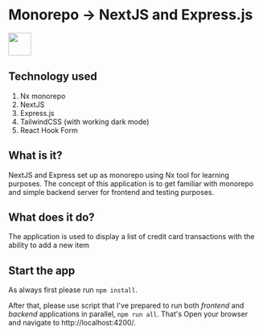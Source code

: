# Monorepo -> NextJS and Express.js

<a alt="Nx logo" href="https://nx.dev" target="_blank" rel="noreferrer"><img src="https://raw.githubusercontent.com/nrwl/nx/master/images/nx-logo.png" width="45"></a>

## Technology used
1. Nx monorepo
2. NextJS
3. Express.js
4. TailwindCSS (with working dark mode)
5. React Hook Form

## What is it?
NextJS and Express set up as monorepo using Nx tool for learning purposes.
The concept of this application is to get familiar with monorepo and simple backend server for frontend and testing purposes.

## What does it do?
The application is used to display a list of credit card transactions with the ability to add a new item

## Start the app
As always first please run `npm install`.

After that, please use script that I've prepared  to run both *frontend* and *backend* applications in parallel, `npm run all`.
That's Open your browser and navigate to http://localhost:4200/.
